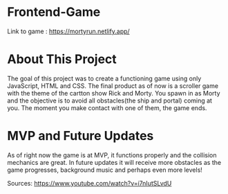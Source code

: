 # Frontend-Game

Link to game : https://mortyrun.netlify.app/

# About This Project

The goal of this project was to create a functioning game using only JavaScript, HTML and CSS. The final product as of now is a scroller game with the theme of the cartton show Rick and Morty. You spawn in as Morty and the objective is to avoid all obstacles(the ship and portal) coming at you. The moment you make contact with one of them, the game ends.

# MVP and Future Updates

As of right now the game is at MVP, it functions properly and the collision mechanics are great. In future updates it will receive more obstacles as the game progresses, background music and perhaps even more levels!

Sources: https://www.youtube.com/watch?v=i7nIutSLvdU
